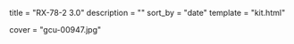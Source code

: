 
title = "RX-78-2 3.0"
description = ""
sort_by = "date"
template = "kit.html"


cover = "gcu-00947.jpg"
